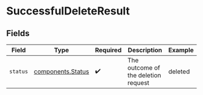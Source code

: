 # SuccessfulDeleteResult


## Fields

| Field                                              | Type                                               | Required                                           | Description                                        | Example                                            |
| -------------------------------------------------- | -------------------------------------------------- | -------------------------------------------------- | -------------------------------------------------- | -------------------------------------------------- |
| `status`                                           | [components.Status](../../models/shared/status.md) | :heavy_check_mark:                                 | The outcome of the deletion request                | deleted                                            |